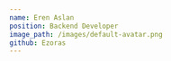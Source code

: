 ```yaml
---
name: Eren Aslan
position: Backend Developer
image_path: /images/default-avatar.png
github: Ezoras
---
```


